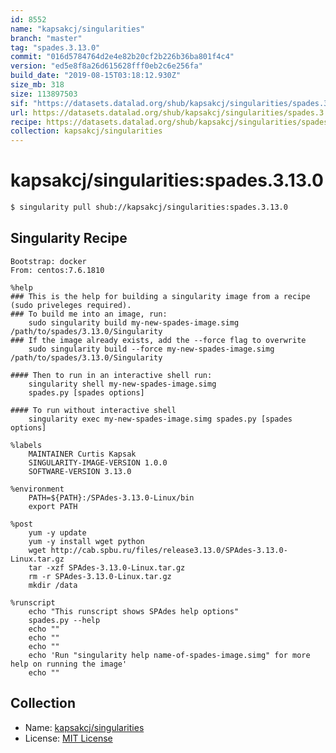 ```yaml
---
id: 8552
name: "kapsakcj/singularities"
branch: "master"
tag: "spades.3.13.0"
commit: "016d5784764d2e4e82b20cf2b226b36ba801f4c4"
version: "ed5e8f8a26d615628fff0eb2c6e256fa"
build_date: "2019-08-15T03:18:12.930Z"
size_mb: 318
size: 113897503
sif: "https://datasets.datalad.org/shub/kapsakcj/singularities/spades.3.13.0/2019-08-15-016d5784-ed5e8f8a/ed5e8f8a26d615628fff0eb2c6e256fa.simg"
url: https://datasets.datalad.org/shub/kapsakcj/singularities/spades.3.13.0/2019-08-15-016d5784-ed5e8f8a/
recipe: https://datasets.datalad.org/shub/kapsakcj/singularities/spades.3.13.0/2019-08-15-016d5784-ed5e8f8a/Singularity
collection: kapsakcj/singularities
---
```


# kapsakcj/singularities:spades.3.13.0

```bash
$ singularity pull shub://kapsakcj/singularities:spades.3.13.0
```

## Singularity Recipe

```singularity
Bootstrap: docker
From: centos:7.6.1810

%help
### This is the help for building a singularity image from a recipe (sudo priveleges required).
### To build me into an image, run:
    sudo singularity build my-new-spades-image.simg /path/to/spades/3.13.0/Singularity
### If the image already exists, add the --force flag to overwrite
    sudo singularity build --force my-new-spades-image.simg /path/to/spades/3.13.0/Singularity

#### Then to run in an interactive shell run:
    singularity shell my-new-spades-image.simg
    spades.py [spades options]

#### To run without interactive shell
    singularity exec my-new-spades-image.simg spades.py [spades options]

%labels
    MAINTAINER Curtis Kapsak
    SINGULARITY-IMAGE-VERSION 1.0.0
    SOFTWARE-VERSION 3.13.0

%environment
    PATH=${PATH}:/SPAdes-3.13.0-Linux/bin
    export PATH

%post
    yum -y update
    yum -y install wget python
    wget http://cab.spbu.ru/files/release3.13.0/SPAdes-3.13.0-Linux.tar.gz
    tar -xzf SPAdes-3.13.0-Linux.tar.gz
    rm -r SPAdes-3.13.0-Linux.tar.gz
    mkdir /data

%runscript
    echo "This runscript shows SPAdes help options"
    spades.py --help
    echo ""
    echo ""
    echo ""
    echo 'Run "singularity help name-of-spades-image.simg" for more help on running the image'
    echo ""
```

## Collection

 - Name: [kapsakcj/singularities](https://github.com/kapsakcj/singularities)
 - License: [MIT License](https://api.github.com/licenses/mit)

